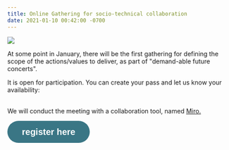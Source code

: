 ```yaml
---
title: Online Gathering for socio-technical collaboration
date: 2021-01-10 00:42:00 -0700
---
```


![](https://sites.google.com/site/babokstudies/_/rsrc/1477918243570/event-storming/Captura%20de%20tela%20de%202016-10-31%2022%3A49%3A40.png)

At some point in January, there will be the first gathering for defining the scope of the actions/values to deliver, as part of "demand-able future concerts". 

It is open for participation. You can create your pass and let us know your availability: <br><br>

We will conduct the meeting with a collaboration tool, named <a href="https://miro.com/" target="_blank"> Miro.</a>

<a class="typeform-share button" href="https://form.typeform.com/to/BIZrHgZ1?typeform-medium=embed-snippet" data-mode="popup" style="display:inline-block;text-decoration:none;background-color:#3A7685;color:white;cursor:pointer;font-family:Helvetica,Arial,sans-serif;font-size:20px;line-height:50px;text-align:center;margin:0;height:50px;padding:0px 33px;border-radius:25px;max-width:100%;white-space:nowrap;overflow:hidden;text-overflow:ellipsis;font-weight:bold;-webkit-font-smoothing:antialiased;-moz-osx-font-smoothing:grayscale;" data-size="70" target="_blank"> register here </a> 
